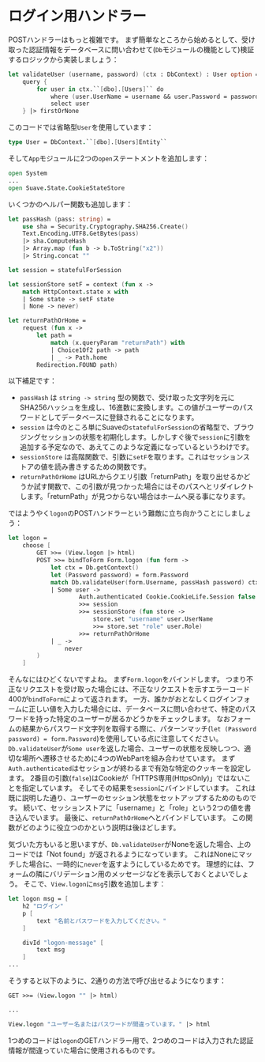 # ログイン用ハンドラー

POSTハンドラーはもっと複雑です。
まず簡単なところから始めるとして、受け取った認証情報をデータベースに問い合わせて(`Db`モジュールの機能として)検証するロジックから実装しましょう：

```fsharp
let validateUser (username, password) (ctx : DbContext) : User option =
    query {
        for user in ctx.``[dbo].[Users]`` do
            where (user.UserName = username && user.Password = password)
            select user
    } |> firstOrNone
```

このコードでは省略型`User`を使用しています：

```fsharp
type User = DbContext.``[dbo].[Users]Entity``
```

そして`App`モジュールに2つの`open`ステートメントを追加します：

```fsharp
open System
...
open Suave.State.CookieStateStore
```

いくつかのヘルパー関数も追加します：

```fsharp
let passHash (pass: string) =
    use sha = Security.Cryptography.SHA256.Create()
    Text.Encoding.UTF8.GetBytes(pass)
    |> sha.ComputeHash
    |> Array.map (fun b -> b.ToString("x2"))
    |> String.concat ""

let session = statefulForSession

let sessionStore setF = context (fun x ->
    match HttpContext.state x with
    | Some state -> setF state
    | None -> never)

let returnPathOrHome = 
    request (fun x -> 
        let path = 
            match (x.queryParam "returnPath") with
            | Choice1Of2 path -> path
            | _ -> Path.home
        Redirection.FOUND path)
```

以下補足です：

- `passHash` は `string -> string` 型の関数で、受け取った文字列を元にSHA256ハッシュを生成し、16進数に変換します。この値がユーザーのパスワードとしてデータベースに登録されることになります。
- `session` は今のところ単にSuaveの`statefulForSession`の省略型で、ブラウジングセッションの状態を初期化します。しかしすぐ後で`session`に引数を追加する予定なので、あえてこのような定義になっているというわけです。
- `sessionStore` は高階関数で、引数に`setF`を取ります。これはセッションストアの値を読み書きするための関数です。
- `returnPathOrHome` はURLからクエリ引数「returnPath」を取り出せるかどうか試す関数で、この引数が見つかった場合にはそのパスへとリダイレクトします。「returnPath」が見つからない場合はホームへ戻る事になります。

ではようやく`logon`のPOSTハンドラーという難敵に立ち向かうことにしましょう：

```fsharp
let logon =
    choose [
        GET >>= (View.logon |> html)
        POST >>= bindToForm Form.logon (fun form ->
            let ctx = Db.getContext()
            let (Password password) = form.Password
            match Db.validateUser(form.Username, passHash password) ctx with
            | Some user ->
                    Auth.authenticated Cookie.CookieLife.Session false 
                    >>= session
                    >>= sessionStore (fun store ->
                        store.set "username" user.UserName
                        >>= store.set "role" user.Role)
                    >>= returnPathOrHome
            | _ ->
                never
        )
    ]
```

そんなにはひどくないですよね。
まず`Form.logon`をバインドします。
つまり不正なリクエストを受け取った場合には、不正なリクエストを示すエラーコード400が`bindToForm`によって返されます。
一方、誰かがおとなしくログインフォームに正しい値を入力した場合には、データベースに問い合わせて、特定のパスワードを持った特定のユーザーが居るかどうかをチェックします。
なおフォームの結果からパスワード文字列を取得する際に、パターンマッチ(`let (Password password) = form.Password`)を使用している点に注意してください。
`Db.validateUser`が`Some user`を返した場合、ユーザーの状態を反映しつつ、適切な場所へ遷移させるために4つのWebPartを組み合わせています。
まず`Auth.authenticated`はセッションが終わるまで有効な特定のクッキーを設定します。
2番目の引数(`false`)はCookieが「HTTPS専用(HttpsOnly)」ではないことを指定しています。
そしてその結果を`session`にバインドしています。
これは既に説明した通り、ユーザーのセッション状態をセットアップするためのものです。
続いて、セッションストアに「username」と「role」という2つの値を書き込んでいます。
最後に、`returnPathOrHome`へとバインドしています。
この関数がどのように役立つのかという説明は後ほどします。

気づいた方もいると思いますが、`Db.validateUser`がNoneを返した場合、上のコードでは「Not found」が返されるようになっています。
これはNoneにマッチした場合に、一時的に`never`を返すようにしているためです。
理想的には、フォームの隣にバリデーション用のメッセージなどを表示しておくとよいでしょう。
そこで、`View.logon`に`msg`引数を追加します：

```fsharp
let logon msg = [
    h2 "ログイン"
    p [
        text "名前とパスワードを入力してください。"
    ]

    divId "logon-message" [
        text msg
    ]
...
```

そうすると以下のように、2通りの方法で呼び出せるようになります：

```fsharp
GET >>= (View.logon "" |> html)

...

View.logon "ユーザー名またはパスワードが間違っています。" |> html
```

1つめのコードは`logon`のGETハンドラー用で、2つめのコードは入力された認証情報が間違っていた場合に使用されるものです。
